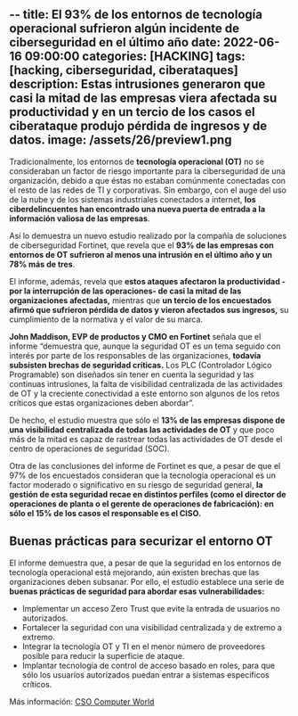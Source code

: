 --
title: El 93% de los entornos de tecnología operacional sufrieron algún incidente de ciberseguridad en el último año
date: 2022-06-16 09:00:00 
categories: [HACKING]
tags: [hacking, ciberseguridad, ciberataques]
description: Estas intrusiones generaron que casi la mitad de las empresas viera afectada su productividad y en un tercio de los casos el ciberataque produjo pérdida de ingresos y de datos.
image: /assets/26/preview1.png
---

Tradicionalmente, los entornos de **tecnología operacional (OT)** no se consideraban un factor de riesgo importante para la ciberseguridad de una organización, debido a que éstas no estaban comúnmente conectadas con el resto de las redes de TI y corporativas. Sin embargo, con el auge del uso de la nube y de los sistemas industriales conectados a internet, **los ciberdelincuentes han encontrado una nueva puerta de entrada a la información valiosa de las empresas**.

Así lo demuestra un nuevo estudio realizado por la compañía de soluciones de ciberseguridad Fortinet, que revela que el **93% de las empresas con entornos de OT sufrieron al menos una intrusión en el último año y un 78% más de tres**. 

El informe, además, revela que **estos ataques afectaron la productividad -por la interrupción de las operaciones- de casi la mitad de las organizaciones afectadas,** mientras que **un tercio de los encuestados afirmó que sufrieron pérdida de datos y vieron afectados sus ingresos,** su cumplimiento de la normativa y el valor de su marca. 

**John Maddison, EVP de productos y CMO en Fortinet** señala que el informe “demuestra que, aunque la seguridad OT es un tema seguido con interés por parte de los responsables de las organizaciones, **todavía subsisten brechas de seguridad críticas.** Los PLC (Controlador Lógico Programable) son diseñados sin tener en cuenta la seguridad y las continuas intrusiones, la falta de visibilidad centralizada de las actividades de OT y la creciente conectividad a este entorno son algunos de los retos críticos que estas organizaciones deben abordar”. 

De hecho, el estudio muestra que sólo el **13% de las empresas dispone de una visibilidad centralizada de todas las actividades de OT** y que poco más de la mitad es capaz de rastrear todas las actividades de OT desde el centro de operaciones de seguridad (SOC). 

Otra de las conclusiones del informe de Fortinet es que, a pesar de que el 97% de los encuestados consideran que la tecnología operacional es un factor moderado o significativo en su riesgo de seguridad general, **la gestión de esta seguridad recae en distintos perfiles (como el director de operaciones de planta o el gerente de operaciones de fabricación): en sólo el 15% de los casos el responsable es el CISO.**


## Buenas prácticas para securizar el entorno OT

El informe demuestra que, a pesar de que la seguridad en los entornos de tecnología operacional está mejorando, aún existen brechas que las organizaciones deben subsanar. Por ello, el estudio establece una serie de **buenas prácticas de seguridad para abordar esas vulnerabilidades:**

- Implementar un acceso Zero Trust que evite la entrada de usuarios no autorizados.
- Fortalecer la seguridad con una visibilidad centralizada y de extremo a extremo.
- Integrar la tecnología OT y TI en el menor número de proveedores posible para reducir la superficie de ataque.
- Implantar tecnología de control de acceso basado en roles, para que sólo los usuarios autorizados puedan entrar a sistemas específicos críticos.

Más información: [CSO Computer World](https://cso.computerworld.es/cibercrimen/el-93-de-los-entornos-de-tecnologia-operacional-sufrieron-algun-incidente-de-ciberseguridad-en-el-ultimo-ano)

